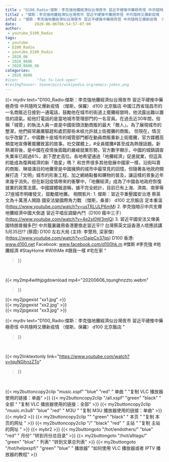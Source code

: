 ```yaml
---
title : "D100_Radio:傑斯：李克強地攤經濟似台灣夜市 習近平硬推中藥極奇怪 中共隨時又爆新疫情 （傑斯，保羅） d100 北京飯店 "
title2 : "傑斯：李克強地攤經濟似台灣夜市 習近平硬推中藥極奇怪 中共隨時又爆新疫情 （傑斯，保羅） d100 北京飯店 "
info2 : "傑斯：李克強地攤經濟似台灣夜市 習近平硬推中藥極奇怪 中共隨時又爆新疫情 （傑斯，保羅） d100 北京飯店  中國江西省瑞昌市的一名商販近日接到一通電話，鼓勵他在城市的街道上擺攤經營時，他流露出難以置信的語氣。給他打電話的是當地城市管理部門的一名官員。在過去近30年間，俗稱「城管」的執法人員一直是中國街頭流動商販的最大「敵人」。為了展現城市的整潔，他們經常嚴厲驅趕和處罰那些未經允許就上街擺攤的商販。  但現在，情況似乎改變了。中國數十座城市的城管部門都在動員商販重新上街擺攤，官方媒體高頻度地宣傳著擺攤致富的故事。社交媒體上，#全員擺攤#甚至成為熱搜話題。新熱潮背後，是中國在疫情後面臨的嚴峻就業形勢。官方數字顯示，中國的城鎮調查失業率已超過6%，創下歷史高位。各地希望通過「地攤經濟」促進就業，但這真的能成為復興經濟的新「救星」嗎？  和世界很多其他發展中國家一樣，沿街叫賣的商販、琳琅滿目的地攤曾是中國擁擠的城市中最常見的回憶，但隨著各地政府開展打造「文明」城市的形象工程，加之網絡點餐和購物的普及，讓這樣的景象近年來幾乎消失。但在新冠疫情帶來的衝擊中，「地攤經濟」成為了中國各地政府恢復就業的政策法寶。中國媒體報道稱，據不完全統計，目前已有上海、濟南、南寧等27座城市明確發文，鼓勵擺地攤。  相關影片: 1. 傑斯：習近平重壓國安治港 蔡英文為十萬港人開路  國安法變國際角力戰 （傑斯，桑普） d100 北京飯店 足本重溫 (https://www.youtube.com/watch?v=usTRLULP6mM) 2. 李克強暗示中共支爆 地攤經濟中國大倒退 習近平唱反調變內鬥（D100 瘋中三子） (https://www.youtube.com/watch?v=4e2sI0W3mlQ) 3. 習近平國安法又俾美國特朗普摑多巴! 中共籠裏雞用香港要換走習近平!? 台灣蔡英文話香港人唔應該講5月35日!? (蔡霞) D100 左右大局 (主持: 李慧玲, 梁家傑) (https://www.youtube.com/watch?v=rDaipCx37qs)  D100 香港: www.d100.net Facebook: www.facebook.com/d100hk.m  #傑斯 #李克強 #地攤經濟 #StayHome #WithMe #跟我一樣 #宅在家 "
date:        2020-06-06T06:54:57-07:00
author:
 - youtube_D100_Radio
tags:
 - youtube
 - D100_Radio
 - youtube_D100_Radio
 - 2020_06
 - 2020_0606
 - 2020_0606_06
categories:
 - 2020_0606
#icon:        "fas fa-lock-open"
#resImgTeaser: teaserpics/wikipedia.org/emacs-jokes.png
---
```


{{< mydiv text="D100_Radio:傑斯：李克強地攤經濟似台灣夜市 習近平硬推中藥極奇怪 中共隨時又爆新疫情 （傑斯，保羅） d100 北京飯店  中國江西省瑞昌市的一名商販近日接到一通電話，鼓勵他在城市的街道上擺攤經營時，他流露出難以置信的語氣。給他打電話的是當地城市管理部門的一名官員。在過去近30年間，俗稱「城管」的執法人員一直是中國街頭流動商販的最大「敵人」。為了展現城市的整潔，他們經常嚴厲驅趕和處罰那些未經允許就上街擺攤的商販。  但現在，情況似乎改變了。中國數十座城市的城管部門都在動員商販重新上街擺攤，官方媒體高頻度地宣傳著擺攤致富的故事。社交媒體上，#全員擺攤#甚至成為熱搜話題。新熱潮背後，是中國在疫情後面臨的嚴峻就業形勢。官方數字顯示，中國的城鎮調查失業率已超過6%，創下歷史高位。各地希望通過「地攤經濟」促進就業，但這真的能成為復興經濟的新「救星」嗎？  和世界很多其他發展中國家一樣，沿街叫賣的商販、琳琅滿目的地攤曾是中國擁擠的城市中最常見的回憶，但隨著各地政府開展打造「文明」城市的形象工程，加之網絡點餐和購物的普及，讓這樣的景象近年來幾乎消失。但在新冠疫情帶來的衝擊中，「地攤經濟」成為了中國各地政府恢復就業的政策法寶。中國媒體報道稱，據不完全統計，目前已有上海、濟南、南寧等27座城市明確發文，鼓勵擺地攤。  相關影片: 1. 傑斯：習近平重壓國安治港 蔡英文為十萬港人開路  國安法變國際角力戰 （傑斯，桑普） d100 北京飯店 足本重溫 (https://www.youtube.com/watch?v=usTRLULP6mM) 2. 李克強暗示中共支爆 地攤經濟中國大倒退 習近平唱反調變內鬥（D100 瘋中三子） (https://www.youtube.com/watch?v=4e2sI0W3mlQ) 3. 習近平國安法又俾美國特朗普摑多巴! 中共籠裏雞用香港要換走習近平!? 台灣蔡英文話香港人唔應該講5月35日!? (蔡霞) D100 左右大局 (主持: 李慧玲, 梁家傑) (https://www.youtube.com/watch?v=rDaipCx37qs)  D100 香港: www.d100.net Facebook: www.facebook.com/d100hk.m  #傑斯 #李克強 #地攤經濟 #StayHome #WithMe #跟我一樣 #宅在家 "
>}}
<br>


{{< my2mp4withjpgdownload mp4="20200606_tqunghnzzto.webm"
>}}

{{< my2jpgexist "xx1.jpg" >}}<br>
{{< my2jpgexist "xx2.jpg" >}}<br>
{{< my2jpgexist "xx3.jpg" >}}<br>



{{< mydiv text="D100_Radio:傑斯：李克強地攤經濟似台灣夜市 習近平硬推中藥極奇怪 中共隨時又爆新疫情 （傑斯，保羅） d100 北京飯店 "
>}}
<br>

{{< my2linktextonly link="https://www.youtube.com/watch?v=tquNGhnzZTo"
>}}


<br>

{{< my2buttoncopy2clip "music.xspf"        "blue"   "red"    " 单曲 "  "复制 VLC 播放器使用的链接：单曲" >}} {{< my2buttoncopy2clip "/all.xspf"         "green"  "black"  " 全部 "  "复制 VLC 播放器使用的链接：全部" >}} {{< my2buttoncopy2clip "music.m3u8"        "blue"   "red"    " M3U  "    "复制 M3U 播放器使用的链接：单曲" >}} {{< mybr2 >}} {{< my2buttoncopy2clip ""                  "green"  "black"  " 本页 "    "复制 本页的网址 " >}} {{< my2buttoncopy2clip "/"                 "black"  "red"    " 主站 "    "复制 主站的网址 " >}} {{< mybr2 >}} {{< my2buttongoto      "/hot/endothers/"   "blue"   "red"    " 月份"   "转到月份总目录" >}} {{< my2buttongoto      "/hot/alltags/"     "green"  "blue"   " 列表"   "转到文章总列表" >}} {{< my2buttongoto      "/hot/helpxspf/"    "green"  "blue"   " 播放器" "如何使用 VLC 播放器或者 IPTV 播放器的教程" >}} 

